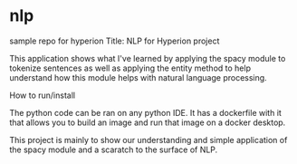 # nlp
sample repo for hyperion
Title: NLP for Hyperion project

This application shows what I've learned by applying the spacy module to
tokenize sentences as well as applying the entity method to help understand
how this module helps with natural language processing.

How to run/install

The python code can be ran on any python IDE.  It has a dockerfile with it that allows you
to build an image and run that image on a docker desktop.

This project is mainly to show our understanding and simple application of the spacy module
and a scaratch to the surface of NLP.
